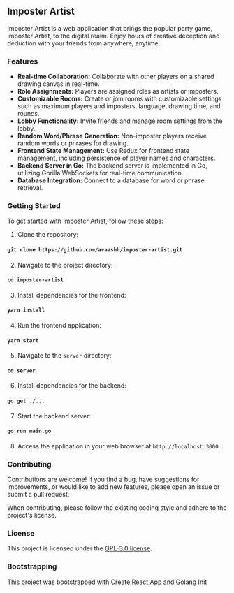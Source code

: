 ## Imposter Artist

Imposter Artist is a web application that brings the popular party game, Imposter Artist, to the digital realm. Enjoy hours of creative deception and deduction with your friends from anywhere, anytime.

### Features

- **Real-time Collaboration:** Collaborate with other players on a shared drawing canvas in real-time.
- **Role Assignments:** Players are assigned roles as artists or imposters.
- **Customizable Rooms:** Create or join rooms with customizable settings such as maximum players and imposters, language, drawing time, and rounds.
- **Lobby Functionality:** Invite friends and manage room settings from the lobby.
- **Random Word/Phrase Generation:** Non-imposter players receive random words or phrases for drawing.
- **Frontend State Management:** Use Redux for frontend state management, including persistence of player names and characters.
- **Backend Server in Go:** The backend server is implemented in Go, utilizing Gorilla WebSockets for real-time communication.
- **Database Integration:** Connect to a database for word or phrase retrieval.

### Getting Started

To get started with Imposter Artist, follow these steps:

1. Clone the repository:

#### `git clone https://github.com/avaashh/imposter-artist.git`

2. Navigate to the project directory:

#### `cd imposter-artist`

3. Install dependencies for the frontend:

#### `yarn install`

4. Run the frontend application:

#### `yarn start`

5. Navigate to the `server` directory:

#### `cd server`

6. Install dependencies for the backend:

#### `go get ./...`

7. Start the backend server:

#### `go run main.go`

8. Access the application in your web browser at `http://localhost:3000`.

### Contributing

Contributions are welcome! If you find a bug, have suggestions for improvements, or would like to add new features, please open an issue or submit a pull request.

When contributing, please follow the existing coding style and adhere to the project's license.

### License

This project is licensed under the [GPL-3.0 license](https://github.com/avaashh/imposter-artist/blob/main/LICENSE).

### Bootstrapping

This project was bootstrapped with [Create React App](https://github.com/facebook/create-react-app) and [Golang Init](https://go.dev/doc/modules/managing-dependencies#naming_module)
